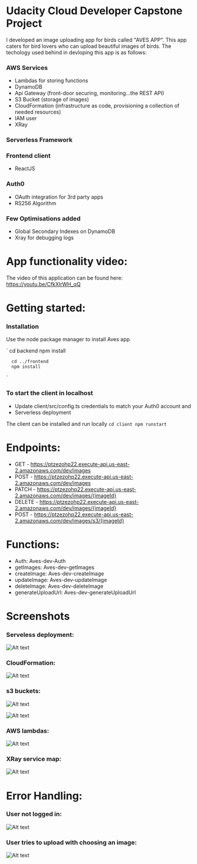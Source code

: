 # Udacity Cloud Developer Capstone Project

I developed an image uploading app for birds called "AVES APP". This app caters for bird lovers who can upload beautiful images of birds. The techology used behind in devloping this app is as follows:

### AWS Services 
   
   - Lambdas for storing functions
   - DynamoDB
   - Api Gateway (front-door securing, monitoring...the REST API)
   - S3 Bucket (storage of images)
   - CloudFormation (infrastructure as code, provisioning a collection of needed resources)
   - IAM user
   - XRay 
   
### Serverless Framework 

### Frontend client
   - ReactJS
   
### Auth0
   - OAuth integration for 3rd party apps
   - RS256 Algorithm

### Few Optimisations added
   - Global Secondary Indexes on DynamoDB
   - Xray for debugging logs 
   
# App functionality video:

The video of this application can be found here: https://youtu.be/CfkXlrWH_qQ

# Getting started:

### Installation
   Use the node package manager to install Aves app

`
      cd backend
      npm install

      cd ../frontend
      npm install
`
### To start the client in localhost

- Update client/src/config.ts credentials to match your Auth0 account and 
- Serverless deployment 

The client can be installed and run locally
`
      cd client
      npm runstart
`

# Endpoints:
  - GET - https://ptzezohp22.execute-api.us-east-2.amazonaws.com/dev/images
  - POST - https://ptzezohp22.execute-api.us-east-2.amazonaws.com/dev/images
  - PATCH - https://ptzezohp22.execute-api.us-east-2.amazonaws.com/dev/images/{imageId}
  - DELETE - https://ptzezohp22.execute-api.us-east-2.amazonaws.com/dev/images/{imageId}
  - POST - https://ptzezohp22.execute-api.us-east-2.amazonaws.com/dev/images/s3/{imageId}
  
# Functions:
  - Auth: Aves-dev-Auth
  - getImages: Aves-dev-getImages
  - createImage: Aves-dev-createImage
  - updateImage: Aves-dev-updateImage
  - deleteImage: Aves-dev-deleteImage
  - generateUploadUrl: Aves-dev-generateUploadUrl

# Screenshots

### Serveless deployment:

![Alt text](screenshots/sls%20deployed.png?raw=true "sls deployed")

### CloudFormation:

![Alt text](screenshots/CloudFormation.png?raw=true "CloudFormation")

### s3 buckets:

![Alt text](screenshots/s3buckets.png?raw=true "s3buckets")


![Alt text](screenshots/s3Images.png?raw=true "s3Images")

### AWS lambdas:

![Alt text](screenshots/aws-lamdas.png?raw=true "aws-lamdas")


### XRay service map:

![Alt text](screenshots/XRay.png?raw=true "XRay")


# Error Handling:

### User not logged in:

![Alt text](screenshots/Error-1.png?raw=true "Error-1")


### User tries to upload with choosing an image:

![Alt text](screenshots/Error-2.png?raw=true "Error-2")














